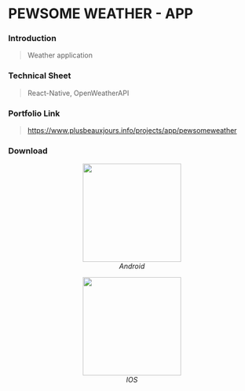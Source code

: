 # PEWSOME WEATHER - APP

### Introduction

> Weather application

### Technical Sheet

> React-Native, OpenWeatherAPI

### Portfolio Link

> https://www.plusbeauxjours.info/projects/app/pewsomeweather

### Download

<span>
<p align="center" >
  <img src="https://github.com/plusbeauxjours/next-plusbeauxjours/blob/main/public/images/app/pewsome/pewsome_android.jpg" width="200"height="200" >
  <br>
  <em>Android</em>
  </p>
  <p align="center" >
  <img src="https://github.com/plusbeauxjours/next-plusbeauxjours/blob/main/public/images/app/pewsome/pewsome_ios.jpg" width="200"height="200" >
  <br>
  <em>IOS</em>
</p>
  </span>
